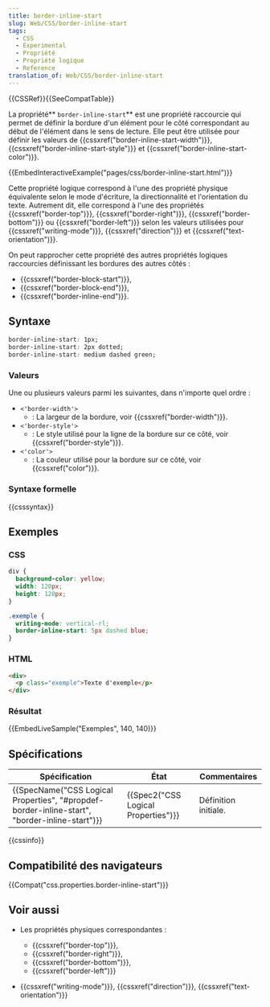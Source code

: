 ```yaml
---
title: border-inline-start
slug: Web/CSS/border-inline-start
tags:
  - CSS
  - Experimental
  - Propriété
  - Propriété logique
  - Reference
translation_of: Web/CSS/border-inline-start
---
```

{{CSSRef}}{{SeeCompatTable}}

La propriété** `border-inline-start`** est une propriété raccourcie qui permet de définir la bordure d'un élément pour le côté correspondant au début de l'élément dans le sens de lecture. Elle peut être utilisée pour définir les valeurs de {{cssxref("border-inline-start-width")}}, {{cssxref("border-inline-start-style")}} et {{cssxref("border-inline-start-color")}}.

{{EmbedInteractiveExample("pages/css/border-inline-start.html")}}

Cette propriété logique correspond à l'une des propriété physique équivalente selon le mode d'écriture, la directionnalité et l'orientation du texte. Autrement dit, elle correspond à l'une des propriétés {{cssxref("border-top")}}, {{cssxref("border-right")}}, {{cssxref("border-bottom")}} ou {{cssxref("border-left")}} selon les valeurs utilisées pour {{cssxref("writing-mode")}}, {{cssxref("direction")}} et {{cssxref("text-orientation")}}.

On peut rapprocher cette propriété des autres propriétés logiques raccourcies définissant les bordures des autres côtés :

- {{cssxref("border-block-start")}},
- {{cssxref("border-block-end")}},
- {{cssxref("border-inline-end")}}.

## Syntaxe

```css
border-inline-start: 1px;
border-inline-start: 2px dotted;
border-inline-start: medium dashed green;
```

### Valeurs

Une ou plusieurs valeurs parmi les suivantes, dans n'importe quel ordre :

- `<'border-width'>`
  - : La largeur de la bordure, voir {{cssxref("border-width")}}.
- `<'border-style'>`
  - : Le style utilisé pour la ligne de la bordure sur ce côté, voir {{cssxref("border-style")}}.
- `<'color'>`
  - : La couleur utilisé pour la bordure sur ce côté, voir {{cssxref("color")}}.

### Syntaxe formelle

{{csssyntax}}

## Exemples

### CSS

```css
div {
  background-color: yellow;
  width: 120px;
  height: 120px;
}

.exemple {
  writing-mode: vertical-rl;
  border-inline-start: 5px dashed blue;
}
```

### HTML

```html
<div>
  <p class="exemple">Texte d'exemple</p>
</div>
```

### Résultat

{{EmbedLiveSample("Exemples", 140, 140)}}

## Spécifications

| Spécification                                                                                                                | État                                             | Commentaires         |
| ---------------------------------------------------------------------------------------------------------------------------- | ------------------------------------------------ | -------------------- |
| {{SpecName("CSS Logical Properties", "#propdef-border-inline-start", "border-inline-start")}} | {{Spec2("CSS Logical Properties")}} | Définition initiale. |

{{cssinfo}}

## Compatibilité des navigateurs

{{Compat("css.properties.border-inline-start")}}

## Voir aussi

- Les propriétés physiques correspondantes :

  - {{cssxref("border-top")}},
  - {{cssxref("border-right")}},
  - {{cssxref("border-bottom")}},
  - {{cssxref("border-left")}}

- {{cssxref("writing-mode")}}, {{cssxref("direction")}}, {{cssxref("text-orientation")}}
